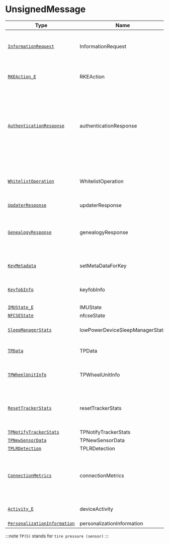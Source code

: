 # UnsignedMessage

Type|Name|Description|Repeated?
-|-|-|-
[`InformationRequest`](inforeq)|InformationRequest|Request certain information from the vehicle|no
[`RKEAction_E`](../enums/rkeaction_e)|RKEAction|Used to send a manual action to the vehicle|no
[`AuthenticationResponse`](authres)|authenticationResponse|Let the vehicle know that it can perform a certain level of actions automatically (for example when a user is next to the vehicle)|no
[`WhitelistOperation`](wlop)|WhitelistOperation|A whitelist operation to say remove/add permissions or keys|no
[`UpdaterResponse`](updaterres)|updaterResponse|...|no
[`GenealogyResponse`](genres)|genealogyResponse|Made for keyfobs and TPS to tell the vehicle their serial and part number|no
[`KeyMetadata`](keymd)|setMetaDataForKey|Sets metadata for a certain key|no
[`KeyfobInfo`](keyfobinfo)|keyfobInfo|Keyfob states such as temperature|no
[`IMUState_E`](../enums/imustate_e)|IMUState|...|no
[`NFCSEState`](nfcsestate)|nfcseState|...|no
[`SleepManagerStats`](sleepmanstats)|lowPowerDeviceSleepManagerStats|Keyfob/TPS sleep statisics|no
[`TPData`](tpdata)|TPData|TP and temperature data|no
[`TPWheelUnitInfo`](tpwhlunitinfo)|TPWheelUnitInfo|TPS info such as battery voltage|no
[`ResetTrackerStats`](rsttrckrstats)|resetTrackerStats|How many times the TPS restarted and for what reasons|no
[`TPNotifyTrackerStats`](tpnotiftrckrstats)|TPNotifyTrackerStats|...|no
[`TPNewSensorData`](tpnewsensdata)|TPNewSensorData|...|no
[`TPLRDetection`](tplrdetect)|TPLRDetection|...|no
[`ConnectionMetrics`](connmetrics)|connectionMetrics|Statistics on number of good/failed connections from the TPS to the vehicle|no
[`Activity_E`](../enums/activity_e)|deviceActivity|Device motion status|no
[`PersonalizationInformation`](personinfo)|personalizationInformation|...|no

:::note
`TP(S)` stands for `tire pressure (sensor)`
:::
